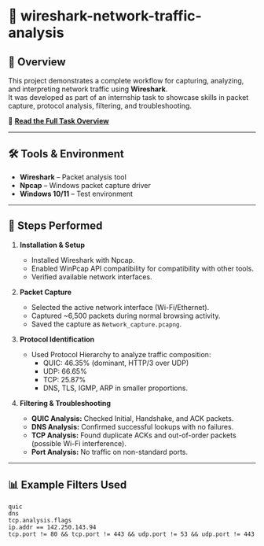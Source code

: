 
# 📡 wireshark-network-traffic-analysis

## 📌 Overview
This project demonstrates a complete workflow for capturing, analyzing, and interpreting network traffic using **Wireshark**.  
It was developed as part of an internship task to showcase skills in packet capture, protocol analysis, filtering, and troubleshooting.

🔗 **[Read the Full Task Overview](TaskOverview)**

---

## 🛠 Tools & Environment
- **Wireshark** – Packet analysis tool
- **Npcap** – Windows packet capture driver
- **Windows 10/11** – Test environment

---

## 🚀 Steps Performed
1. **Installation & Setup**
   - Installed Wireshark with Npcap.
   - Enabled WinPcap API compatibility for compatibility with other tools.
   - Verified available network interfaces.

2. **Packet Capture**
   - Selected the active network interface (Wi-Fi/Ethernet).
   - Captured ~6,500 packets during normal browsing activity.
   - Saved the capture as `Network_capture.pcapng`.

3. **Protocol Identification**
   - Used Protocol Hierarchy to analyze traffic composition:
     - QUIC: 46.35% (dominant, HTTP/3 over UDP)
     - UDP: 66.65%
     - TCP: 25.87%
     - DNS, TLS, IGMP, ARP in smaller proportions.

4. **Filtering & Troubleshooting**
   - **QUIC Analysis:** Checked Initial, Handshake, and ACK packets.
   - **DNS Analysis:** Confirmed successful lookups with no failures.
   - **TCP Analysis:** Found duplicate ACKs and out-of-order packets (possible Wi-Fi interference).
   - **Port Analysis:** No traffic on non-standard ports.

---

## 📊 Example Filters Used
```wireshark
quic
dns
tcp.analysis.flags
ip.addr == 142.250.143.94
tcp.port != 80 && tcp.port != 443 && udp.port != 53 && udp.port != 443
